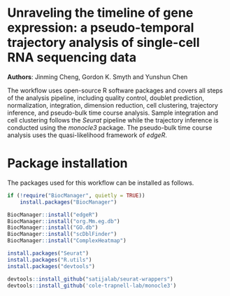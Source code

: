 # Unraveling the timeline of gene expression: a pseudo-temporal trajectory analysis of single-cell RNA sequencing data

**Authors**: Jinming Cheng, Gordon K. Smyth and Yunshun Chen

The workflow uses open-source R software packages and covers all steps of the analysis pipeline, including quality control, doublet prediction, normalization, integration, dimension reduction, cell clustering, trajectory inference, and pseudo-bulk time course analysis.
Sample integration and cell clustering follows the *Seurat* pipeline while the trajectory inference is conducted using the *monocle3* package.
The pseudo-bulk time course analysis uses the quasi-likelihood framework of *edgeR*.


# Package installation

The packages used for this workflow can be installed as follows.

```r
if (!require("BiocManager", quietly = TRUE))
    install.packages("BiocManager")

BiocManager::install("edgeR")
BiocManager::install("org.Mm.eg.db")
BiocManager::install("GO.db")
BiocManager::install("scDblFinder")
BiocManager::install("ComplexHeatmap")

install.packages("Seurat")
install.packages("R.utils")
install.packages("devtools")

devtools::install_github("satijalab/seurat-wrappers")
devtools::install_github('cole-trapnell-lab/monocle3') 
```
